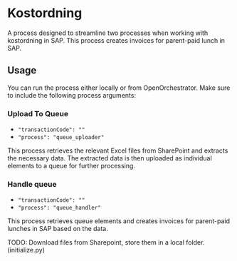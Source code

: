# Kostordning

A process designed to streamline two processes when working with kostordning in SAP.
This process creates invoices for parent-paid lunch in SAP.

## Usage

You can run the process either locally or from OpenOrchestrator.
Make sure to include the following process arguments:

### Upload To Queue

- `"transactionCode": ""`
- `"process": "queue_uploader"`

This process retrieves the relevant Excel files from SharePoint and extracts the necessary data. 
The extracted data is then uploaded as individual elements to a queue for further processing.

### Handle queue

- `"transactionCode": ""`
- `"process": "queue_handler"`

This process retrieves queue elements and creates invoices for parent-paid lunches in SAP based on the data.


TODO: Download files from Sharepoint, store them in a local folder. (initialize.py)
